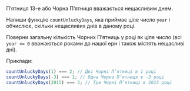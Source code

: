 П’ятниця 13-е або Чорна П’ятниця вважається нещасливим днем.

Напиши функцію `countUnluckyDays`, яка приймає ціле число `year` і обчислює,
скільки нещасливих днів в даному році.

Поверни загальну кількість Чорних П’ятниць у році як ціле число (всі `year <= 0`
вважаються роками до нашої ери і також містять нещасливі дні).

Приклади:

```javascript
countUnluckyDays(1) === 2; // Дві Чорні П’ятниці в 1 році
countUnluckyDays(-3) === 1; // Одна Чорна П’ятниця в -3 році
countUnluckyDays(2015) === 3; // Три Чорні П’ятниці в 2015 році
```
